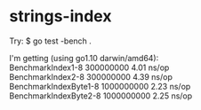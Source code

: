 # strings-index

Try: $ go test -bench .

I'm getting (using go1.10 darwin/amd64):  
BenchmarkIndex1-8               300000000                4.01 ns/op  
BenchmarkIndex2-8               300000000                4.39 ns/op  
BenchmarkIndexByte1-8           1000000000               2.23 ns/op  
BenchmarkIndexByte2-8           1000000000               2.25 ns/op  
